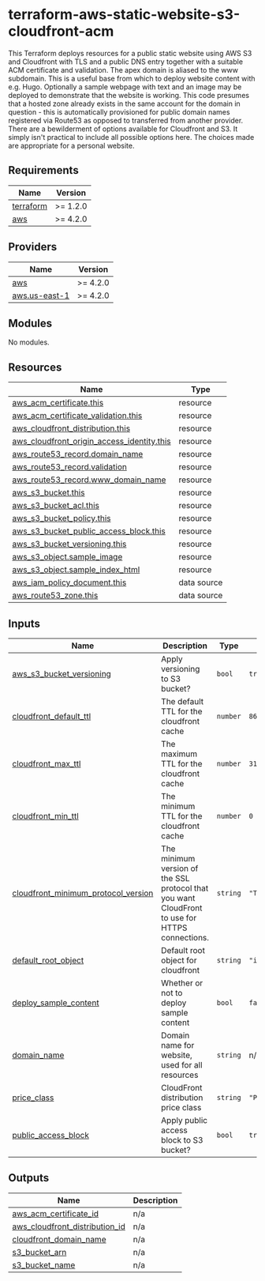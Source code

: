 # terraform-aws-static-website-s3-cloudfront-acm

This Terraform deploys resources for a public static website using AWS S3 and Cloudfront with TLS and a public DNS entry together with a suitable ACM certificate and validation. The apex domain is aliased to the www subdomain. This is a useful base from which to deploy website content with e.g. Hugo. Optionally a sample webpage with text and an image may be deployed to demonstrate that the website is working. This code presumes that a hosted zone already exists in the same account for the domain in question - this is automatically provisioned for public domain names registered via Route53 as opposed to transferred from another provider. There are a bewilderment of options available for Cloudfront and S3. It simply isn't practical to include all possible options here. The choices made are appropriate for a personal website.

## Requirements

| Name | Version |
|------|---------|
| <a name="requirement_terraform"></a> [terraform](#requirement\_terraform) | >= 1.2.0 |
| <a name="requirement_aws"></a> [aws](#requirement\_aws) | >= 4.2.0 |

## Providers

| Name | Version |
|------|---------|
| <a name="provider_aws"></a> [aws](#provider\_aws) | >= 4.2.0 |
| <a name="provider_aws.us-east-1"></a> [aws.us-east-1](#provider\_aws.us-east-1) | >= 4.2.0 |

## Modules

No modules.

## Resources

| Name | Type |
|------|------|
| [aws_acm_certificate.this](https://registry.terraform.io/providers/hashicorp/aws/latest/docs/resources/acm_certificate) | resource |
| [aws_acm_certificate_validation.this](https://registry.terraform.io/providers/hashicorp/aws/latest/docs/resources/acm_certificate_validation) | resource |
| [aws_cloudfront_distribution.this](https://registry.terraform.io/providers/hashicorp/aws/latest/docs/resources/cloudfront_distribution) | resource |
| [aws_cloudfront_origin_access_identity.this](https://registry.terraform.io/providers/hashicorp/aws/latest/docs/resources/cloudfront_origin_access_identity) | resource |
| [aws_route53_record.domain_name](https://registry.terraform.io/providers/hashicorp/aws/latest/docs/resources/route53_record) | resource |
| [aws_route53_record.validation](https://registry.terraform.io/providers/hashicorp/aws/latest/docs/resources/route53_record) | resource |
| [aws_route53_record.www_domain_name](https://registry.terraform.io/providers/hashicorp/aws/latest/docs/resources/route53_record) | resource |
| [aws_s3_bucket.this](https://registry.terraform.io/providers/hashicorp/aws/latest/docs/resources/s3_bucket) | resource |
| [aws_s3_bucket_acl.this](https://registry.terraform.io/providers/hashicorp/aws/latest/docs/resources/s3_bucket_acl) | resource |
| [aws_s3_bucket_policy.this](https://registry.terraform.io/providers/hashicorp/aws/latest/docs/resources/s3_bucket_policy) | resource |
| [aws_s3_bucket_public_access_block.this](https://registry.terraform.io/providers/hashicorp/aws/latest/docs/resources/s3_bucket_public_access_block) | resource |
| [aws_s3_bucket_versioning.this](https://registry.terraform.io/providers/hashicorp/aws/latest/docs/resources/s3_bucket_versioning) | resource |
| [aws_s3_object.sample_image](https://registry.terraform.io/providers/hashicorp/aws/latest/docs/resources/s3_object) | resource |
| [aws_s3_object.sample_index_html](https://registry.terraform.io/providers/hashicorp/aws/latest/docs/resources/s3_object) | resource |
| [aws_iam_policy_document.this](https://registry.terraform.io/providers/hashicorp/aws/latest/docs/data-sources/iam_policy_document) | data source |
| [aws_route53_zone.this](https://registry.terraform.io/providers/hashicorp/aws/latest/docs/data-sources/route53_zone) | data source |

## Inputs

| Name | Description | Type | Default | Required |
|------|-------------|------|---------|:--------:|
| <a name="input_aws_s3_bucket_versioning"></a> [aws\_s3\_bucket\_versioning](#input\_aws\_s3\_bucket\_versioning) | Apply versioning to S3 bucket? | `bool` | `true` | no |
| <a name="input_cloudfront_default_ttl"></a> [cloudfront\_default\_ttl](#input\_cloudfront\_default\_ttl) | The default TTL for the cloudfront cache | `number` | `86400` | no |
| <a name="input_cloudfront_max_ttl"></a> [cloudfront\_max\_ttl](#input\_cloudfront\_max\_ttl) | The maximum TTL for the cloudfront cache | `number` | `31536000` | no |
| <a name="input_cloudfront_min_ttl"></a> [cloudfront\_min\_ttl](#input\_cloudfront\_min\_ttl) | The minimum TTL for the cloudfront cache | `number` | `0` | no |
| <a name="input_cloudfront_minimum_protocol_version"></a> [cloudfront\_minimum\_protocol\_version](#input\_cloudfront\_minimum\_protocol\_version) | The minimum version of the SSL protocol that you want CloudFront to use for HTTPS connections. | `string` | `"TLSv1.2_2019"` | no |
| <a name="input_default_root_object"></a> [default\_root\_object](#input\_default\_root\_object) | Default root object for cloudfront | `string` | `"index.html"` | no |
| <a name="input_deploy_sample_content"></a> [deploy\_sample\_content](#input\_deploy\_sample\_content) | Whether or not to deploy sample content | `bool` | `false` | no |
| <a name="input_domain_name"></a> [domain\_name](#input\_domain\_name) | Domain name for website, used for all resources | `string` | n/a | yes |
| <a name="input_price_class"></a> [price\_class](#input\_price\_class) | CloudFront distribution price class | `string` | `"PriceClass_100"` | no |
| <a name="input_public_access_block"></a> [public\_access\_block](#input\_public\_access\_block) | Apply public access block to S3 bucket? | `bool` | `true` | no |

## Outputs

| Name | Description |
|------|-------------|
| <a name="output_aws_acm_certificate_id"></a> [aws\_acm\_certificate\_id](#output\_aws\_acm\_certificate\_id) | n/a |
| <a name="output_aws_cloudfront_distribution_id"></a> [aws\_cloudfront\_distribution\_id](#output\_aws\_cloudfront\_distribution\_id) | n/a |
| <a name="output_cloudfront_domain_name"></a> [cloudfront\_domain\_name](#output\_cloudfront\_domain\_name) | n/a |
| <a name="output_s3_bucket_arn"></a> [s3\_bucket\_arn](#output\_s3\_bucket\_arn) | n/a |
| <a name="output_s3_bucket_name"></a> [s3\_bucket\_name](#output\_s3\_bucket\_name) | n/a |
